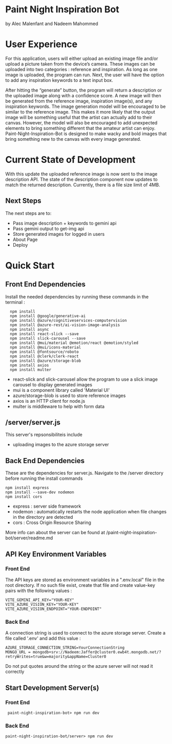 # Paint Night Inspiration Bot

by Alec Malenfant
and Nadeem Mahommed

# User Experience

For this application, users will either upload an existing image file and/or upload a picture taken from the device’s camera. These images can be uploaded into two categories : reference and inspiration. As long as one image is uploaded, the program can run. Next, the user will have the option to add any inspiration keywords to a text input box.

After hitting the “generate” button, the program will return a description or the uploaded image along with a confidence score. A new image will then be generated from the reference image, inspiration image(s), and any inspiration keywords. The image generation model will be encouraged to be similar to the reference image. This makes it more likely that the output image will be something useful that the artist can actually add to their canvas. However, the model will also be encouraged to add unexpected elements to bring something different that the amateur artist can enjoy. Paint-Night-Inspiration-Bot is designed to make wacky and bold images that bring something new to the canvas with every image generated.

# Current State of Development

With this update the uploaded reference image is now sent to the image description API. The state of the description component now updates to match the returned description. Currently, there is a file size limit of 4MB.

## Next Steps

The next steps are to:

- Pass image description + keywords to gemini api
- Pass gemini output to get-img api
- Store generated images for logged in users
- About Page
- Deploy

# Quick Start

## Front End Dependencies

Install the needed dependencies by running these commands in the terminal :

```
  npm install
  npm install @google/generative-ai
  npm install @azure/cognitiveservices-computervision
  npm install @azure-rest/ai-vision-image-analysis
  npm install async
  npm install react-slick --save
  npm install slick-carousel --save
  npm install @mui/material @emotion/react @emotion/styled
  npm install @mui/icons-material
  npm install @fontsource/roboto
  npm install @clerk/clerk-react
  npm install @azure/storage-blob
  npm install axios
  npm install multer
```

- react-slick and slick-carousel allow the program to use a slick image carousel to display generated images
- mui is a component library called 'Material UI'
- azure/storage-blob is used to store reference images
- axios is an HTTP client for node.js
- multer is middleware to help with form data

## /server/server.js

This server's repsonsibiliteis include

- uploading images to the azure storage server

## Back End Dependencies

These are the dependencies for server.js. Navigate to the /server directory before running the install commands

```
npm install express
npm install --save-dev nodemon
npm install cors
```

- express : server side framework
- nodemon : automatically restarts the node application when file changes in the directory are detected
- cors : Cross Origin Resource Sharing

More info can about the server can be found at /paint-night-inspiration-bot/server/readme.md

## API Key Environment Variables

### Front End

The API keys are stored as environment variables in a ".env.local" file in the root directory.
If no such file exist, create that file and create value-key pairs with the following values :

```
VITE_GEMINI_API_KEY="YOUR-KEY"
VITE_AZURE_VISION_KEY="YOUR-KEY"
VITE_AZURE_VISION_ENDPOINT="YOUR-ENDPOINT"
```

### Back End

A connection string is used to connect to the azure storage server. Create a file called '.env' and add this value :

```
AZURE_STORAGE_CONNECTION_STRING=YourConnectionString
MONGO_URL = mongodb+srv://Nadeem:Jaffer@cluster0.ewb4t.mongodb.net/?retryWrites=true&w=majority&appName=Cluster0
```

Do not put quotes around the string or the azure server will not read it correctly

## Start Development Server(s)

### Front End

```
 paint-night-inspiration-bot> npm run dev
```

### Back End

```
paint-night-inspiration-bot/server> npm run dev
```
